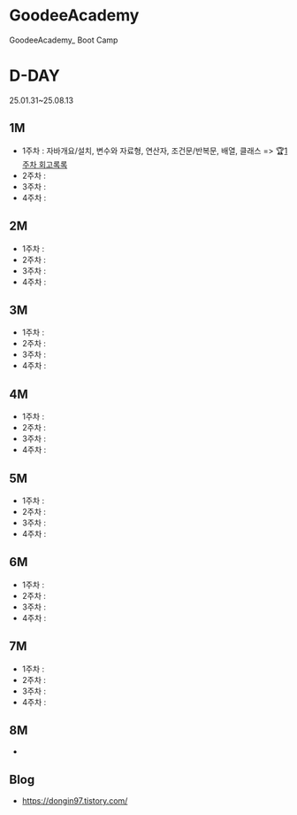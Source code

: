 # GoodeeAcademy
GoodeeAcademy_ Boot Camp

# D-DAY
25.01.31~25.08.13

## 1M
- 1주차 : 자바개요/설치, 변수와 자료형, 연산자, 조건문/반복문, 배열, 클래스 => 🏆[1주차 회고록록](https://dongin97.tistory.com/)
- 2주차 :
- 3주차 :
- 4주차 :

## 2M
- 1주차 : 
- 2주차 :
- 3주차 :
- 4주차 :

## 3M
- 1주차 : 
- 2주차 :
- 3주차 :
- 4주차 :

## 4M
- 1주차 : 
- 2주차 :
- 3주차 :
- 4주차 :

## 5M
- 1주차 : 
- 2주차 :
- 3주차 :
- 4주차 :

## 6M
- 1주차 : 
- 2주차 :
- 3주차 :
- 4주차 :

## 7M
- 1주차 : 
- 2주차 :
- 3주차 :
- 4주차 :

## 8M
- 

## Blog
- https://dongin97.tistory.com/
